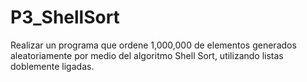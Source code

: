 # P3_ShellSort
Realizar un programa que ordene 1,000,000 de elementos generados aleatoriamente por medio del algoritmo Shell Sort, utilizando listas doblemente ligadas.
